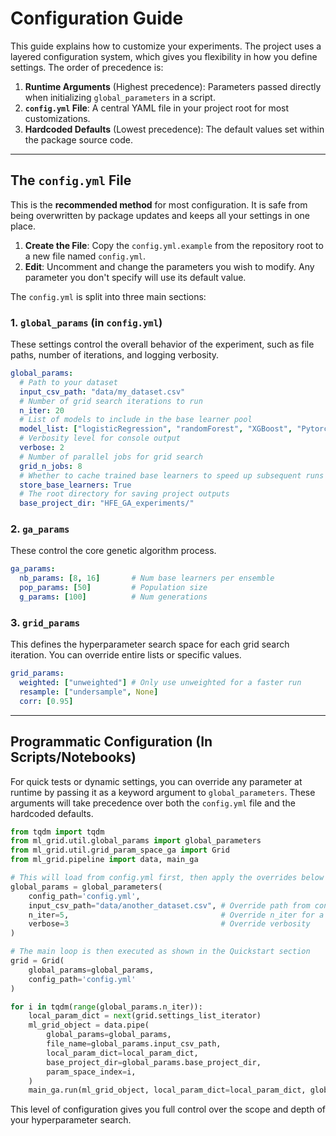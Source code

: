 # Configuration Guide

This guide explains how to customize your experiments. The project uses a layered configuration system, which gives you flexibility in how you define settings. The order of precedence is:

1.  **Runtime Arguments** (Highest precedence): Parameters passed directly when initializing `global_parameters` in a script.
2.  **`config.yml` File**: A central YAML file in your project root for most customizations.
3.  **Hardcoded Defaults** (Lowest precedence): The default values set within the package source code.

---

## The `config.yml` File

This is the **recommended method** for most configuration. It is safe from being overwritten by package updates and keeps all your settings in one place.

1.  **Create the File**: Copy the `config.yml.example` from the repository root to a new file named `config.yml`.
2.  **Edit**: Uncomment and change the parameters you wish to modify. Any parameter you don't specify will use its default value.

The `config.yml` is split into three main sections:

### 1. `global_params` (in `config.yml`)
These settings control the overall behavior of the experiment, such as file paths, number of iterations, and logging verbosity.

```yaml
global_params:
  # Path to your dataset
  input_csv_path: "data/my_dataset.csv"
  # Number of grid search iterations to run
  n_iter: 20
  # List of models to include in the base learner pool
  model_list: ["logisticRegression", "randomForest", "XGBoost", "Pytorch_binary_class"]
  # Verbosity level for console output
  verbose: 2
  # Number of parallel jobs for grid search
  grid_n_jobs: 8
  # Whether to cache trained base learners to speed up subsequent runs
  store_base_learners: True
  # The root directory for saving project outputs
  base_project_dir: "HFE_GA_experiments/"
```

### 2. `ga_params`
These control the core genetic algorithm process.
```yaml
ga_params:
  nb_params: [8, 16]       # Num base learners per ensemble
  pop_params: [50]         # Population size
  g_params: [100]          # Num generations
```

### 3. `grid_params`
This defines the hyperparameter search space for each grid search iteration. You can override entire lists or specific values.
```yaml
grid_params:
  weighted: ["unweighted"] # Only use unweighted for a faster run
  resample: ["undersample", None]
  corr: [0.95]
```

---

## Programmatic Configuration (In Scripts/Notebooks)

For quick tests or dynamic settings, you can override any parameter at runtime by passing it as a keyword argument to `global_parameters`. These arguments will take precedence over both the `config.yml` file and the hardcoded defaults.

```python
from tqdm import tqdm
from ml_grid.util.global_params import global_parameters
from ml_grid.util.grid_param_space_ga import Grid
from ml_grid.pipeline import data, main_ga

# This will load from config.yml first, then apply the overrides below
global_params = global_parameters(
    config_path='config.yml',
    input_csv_path="data/another_dataset.csv", # Override path from config
    n_iter=5,                                  # Override n_iter for a quick run
    verbose=3                                  # Override verbosity
)

# The main loop is then executed as shown in the Quickstart section
grid = Grid(
    global_params=global_params,
    config_path='config.yml'
)

for i in tqdm(range(global_params.n_iter)):
    local_param_dict = next(grid.settings_list_iterator)
    ml_grid_object = data.pipe(
        global_params=global_params,
        file_name=global_params.input_csv_path,
        local_param_dict=local_param_dict,
        base_project_dir=global_params.base_project_dir,
        param_space_index=i,
    )
    main_ga.run(ml_grid_object, local_param_dict=local_param_dict, global_params=global_params).execute()
```

This level of configuration gives you full control over the scope and depth of your hyperparameter search.